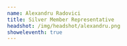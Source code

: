 ```yaml
---
name: Alexandru Radovici
title: Silver Member Representative
headshot: /img/headshot/alexandru.png
showeleventh: true
---
```

